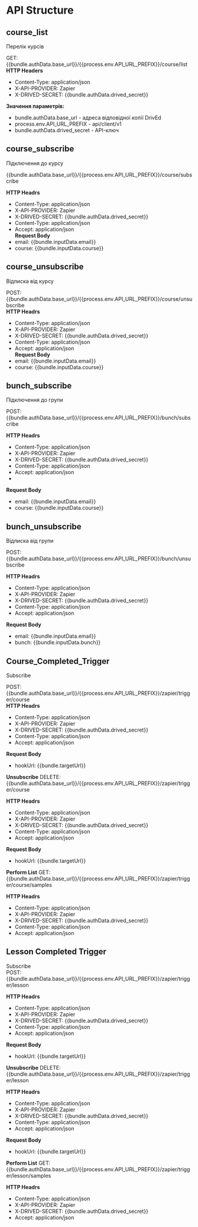 # API Structure
## course_list
Перелік курсів  

GET: {{bundle.authData.base_url}}/{{process.env.API_URL_PREFIX}}/course/list
**HTTP Headers**
* Content-Type: application/json  
* X-API-PROVIDER: Zapier  
* X-DRIVED-SECRET: {{bundle.authData.drived_secret}}    

**Значення параметрів:**
* bundle.authData.base_url - адреса відповідної копії DrivEd  
* process.env.API_URL_PREFIX - api/client/v1   
* bundle.authData.drived_secret - API-ключ   

## course_subscribe
Підключення до курсу  

{{bundle.authData.base_url}}/{{process.env.API_URL_PREFIX}}/course/subscribe  
  
**HTTP Headrs**  
* Content-Type: application/json  
* X-API-PROVIDER: Zapier  
* X-DRIVED-SECRET: {{bundle.authData.drived_secret}}  
* Content-Type: application/json  
* Accept: application/json  
**Request Body**  
* email: {{bundle.inputData.email}}  
* course: {{bundle.inputData.course}}  

## course_unsubscribe
Відписка від курсу   

POST: {{bundle.authData.base_url}}/{{process.env.API_URL_PREFIX}}/course/unsubscribe  
**HTTP Headrs**  
* Content-Type: application/json   
* X-API-PROVIDER: Zapier  
* X-DRIVED-SECRET: {{bundle.authData.drived_secret}}  
* Content-Type: application/json  
* Accept: application/json  
**Request Body**  
* email: {{bundle.inputData.email}}  
* course: {{bundle.inputData.course}}  

## bunch_subscribe  
Підключення до групи  

POST: {{bundle.authData.base_url}}/{{process.env.API_URL_PREFIX}}/bunch/subscribe  
  
**HTTP Headrs**
* Content-Type: application/json
* X-API-PROVIDER: Zapier
* X-DRIVED-SECRET: {{bundle.authData.drived_secret}}
* Content-Type: application/json
* Accept: application/json  
* 
**Request Body**
* email: {{bundle.inputData.email}}
* course: {{bundle.inputData.course}} 


## bunch_unsubscribe
Відписка від групи

POST: {{bundle.authData.base_url}}/{{process.env.API_URL_PREFIX}}/bunch/unsubscribe

**HTTP Headrs**
* Content-Type: application/json
* X-API-PROVIDER: Zapier
* X-DRIVED-SECRET: {{bundle.authData.drived_secret}}
* Content-Type: application/json
* Accept: application/json

**Request Body**
* email: {{bundle.inputData.email}}
* bunch: {{bundle.inputData.bunch}}

## Course_Completed_Trigger

Subscribe  

POST: {{bundle.authData.base_url}}/{{process.env.API_URL_PREFIX}}/zapier/trigger/course  
**HTTP Headrs**  
* Content-Type: application/json
* X-API-PROVIDER: Zapier
* X-DRIVED-SECRET: {{bundle.authData.drived_secret}}
* Content-Type: application/json
* Accept: application/json
  
**Request Body**
* hookUrl: {{bundle.targetUrl}}

**Unsubscribe**
DELETE: {{bundle.authData.base_url}}/{{process.env.API_URL_PREFIX}}/zapier/trigger/course  
  
**HTTP Headrs**
* Content-Type: application/json
* X-API-PROVIDER: Zapier
* X-DRIVED-SECRET: {{bundle.authData.drived_secret}}
* Content-Type: application/json
* Accept: application/json

**Request Body**  
* hookUrl: {{bundle.targetUrl}}

**Perform List**
GET: {{bundle.authData.base_url}}/{{process.env.API_URL_PREFIX}}/zapier/trigger/course/samples 
  
**HTTP Headrs**  
* Content-Type: application/json
* X-API-PROVIDER: Zapier
* X-DRIVED-SECRET: {{bundle.authData.drived_secret}}
* Content-Type: application/json
* Accept: application/json

## Lesson Completed Trigger

Subscribe  
POST: {{bundle.authData.base_url}}/{{process.env.API_URL_PREFIX}}/zapier/trigger/lesson
  
**HTTP Headrs**
* Content-Type: application/json
* X-API-PROVIDER: Zapier
* X-DRIVED-SECRET: {{bundle.authData.drived_secret}}
* Content-Type: application/json
* Accept: application/json

**Request Body**
* hookUrl: {{bundle.targetUrl}}  

**Unsubscribe**
DELETE: {{bundle.authData.base_url}}/{{process.env.API_URL_PREFIX}}/zapier/trigger/lesson

**HTTP Headrs**  
* Content-Type: application/json
* X-API-PROVIDER: Zapier
* X-DRIVED-SECRET: {{bundle.authData.drived_secret}}
* Content-Type: application/json
* Accept: application/json

**Request Body**
* hookUrl: {{bundle.targetUrl}}

**Perform List**
GET: {{bundle.authData.base_url}}/{{process.env.API_URL_PREFIX}}/zapier/trigger/lesson/samples

**HTTP Headrs**
* Content-Type: application/json
* X-API-PROVIDER: Zapier
* X-DRIVED-SECRET: {{bundle.authData.drived_secret}}
* Accept: application/json
